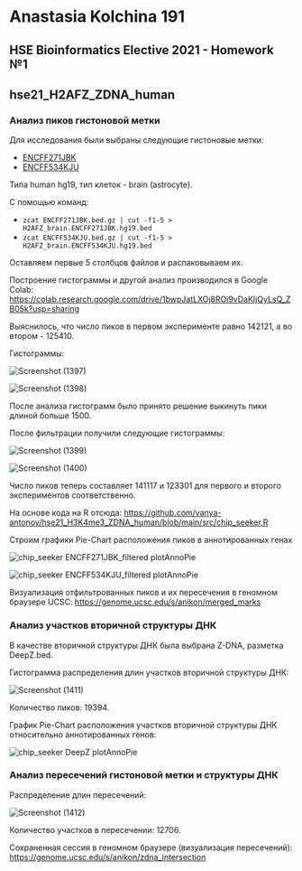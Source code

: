 # Anastasia Kolchina 191
## HSE Bioinformatics Elective 2021 - Homework №1

## hse21_H2AFZ_ZDNA_human

### Анализ пиков гистоновой метки

Для исследования были выбраны следующие гистоновые метки:

* [ENCFF271JBK](https://www.encodeproject.org/files/ENCFF271JBK/)
* [ENCFF534KJU](https://www.encodeproject.org/files/ENCFF534KJU/)

Типа human hg19, тип клеток - brain (astrocyte).

С помощью команд:

* ```zcat ENCFF271JBK.bed.gz | cut -f1-5 > H2AFZ_brain.ENCFF271JBK.hg19.bed```
* ```zcat ENCFF534KJU.bed.gz | cut -f1-5 > H2AFZ_brain.ENCFF534KJU.hg19.bed```

Оставляем первые 5 столбцов файлов и распаковываем их.

Построение гистограммы и другой анализ производился в Google Colab: https://colab.research.google.com/drive/1bwpJatLXOj8ROi9vDaKIjQyLsQ_ZB05k?usp=sharing

Выяснилось, что число пиков в первом эксперименте равно 142121, а во втором - 125410.

Гистограммы:

![Screenshot (1397)](https://user-images.githubusercontent.com/60008375/140524783-5369de7b-e6fa-4dbd-be96-39787712ff37.png)

![Screenshot (1398)](https://user-images.githubusercontent.com/60008375/140524807-1fd22988-db9a-4d19-9d7d-1abf3fe6e39c.png)

После анализа гистограмм было принято решение выкинуть пики длиной больше 1500.

После фильтрации получили следующие гистограммы:

![Screenshot (1399)](https://user-images.githubusercontent.com/60008375/140528014-af7bdcab-bb99-425e-877d-f9ad3ef86fda.png)

![Screenshot (1400)](https://user-images.githubusercontent.com/60008375/140528039-5a6be096-3035-4e63-abf2-e48abb0b8ce8.png)

Число пиков теперь составляет 141117 и 123301 для первого и второго экспериментов соответственно.

На основе кода на R отсюда: https://github.com/vanya-antonov/hse21_H3K4me3_ZDNA_human/blob/main/src/chip_seeker.R

Строим графики Pie-Chart расположения пиков в аннотированных генах

![chip_seeker ENCFF271JBK_filtered plotAnnoPie](https://user-images.githubusercontent.com/60008375/140614265-1f98797e-1173-4d55-9f6a-9468ee1333fe.png)

![chip_seeker ENCFF534KJU_filtered plotAnnoPie](https://user-images.githubusercontent.com/60008375/140614269-d7c89f46-0503-4a54-9ae6-d0e47dd7f055.png)

Визуализация отфильтрованных пиков и их пересечения в геномном браузере UCSC: https://genome.ucsc.edu/s/anikon/merged_marks

### Анализ участков вторичной структуры ДНК

В качестве вторичной структуры ДНК была выбрана Z-DNA, разметка DeepZ.bed.

Гистограмма распределения длин участков вторичной структуры ДНК:

![Screenshot (1411)](https://user-images.githubusercontent.com/60008375/140619175-1b48c0ab-01aa-4171-ada1-b09180c1d65d.png)

Количество пиков: 19394.

График Pie-Chart расположения участков вторичной структуры ДНК относительно аннотированных генов:

![chip_seeker DeepZ plotAnnoPie](https://user-images.githubusercontent.com/60008375/140619312-4a38b7f9-61da-4e70-94a5-0b8a805bc9f7.png)

### Анализ пересечений гистоновой метки и структуры ДНК

Распределение длин пересечений:

![Screenshot (1412)](https://user-images.githubusercontent.com/60008375/140619962-c2caa68e-3e7b-4c43-b2e1-cb464162f25d.png)

Количество участков в пересечении: 12706.

Сохраненная сессия в геномном браузере (визуализация пересечений): https://genome.ucsc.edu/s/anikon/zdna_intersection
